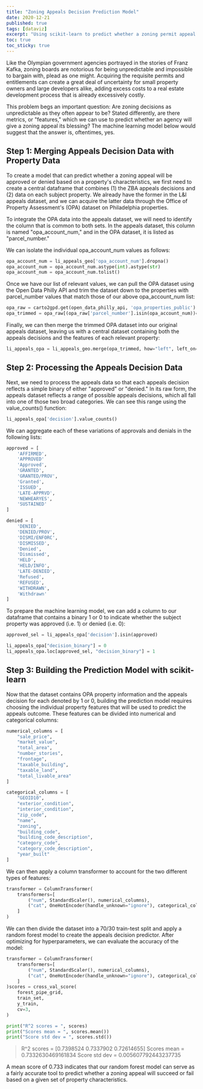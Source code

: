 ```yaml
---
title: "Zoning Appeals Decision Prediction Model"
date: 2020-12-21
published: true
tags: [dataviz]
excerpt: "Using scikit-learn to predict whether a zoning permit appeal will be approved or denied by the Philadelphia Zoning Board of Adjustment."
toc: true
toc_sticky: true
---
```


Like the Olympian government agencies portrayed in the stories of Franz Kafka, zoning boards are notorious for being unpredictable and impossible to bargain with, plead as one might. Acquiring the requisite permits and entitlements can create a great deal of uncertainty for small property owners and large developers alike, adding excess costs to a real estate development process that is already excessively costly.

This problem begs an important question: Are zoning decisions as unpredictable as they often appear to be? Stated differently, are there metrics, or "features," which we can use to predict whether an agency will give a zoning appeal its blessing? The machine learning model below would suggest that the answer is, oftentimes, yes.

## Step 1: Merging Appeals Decision Data with Property Data

To create a model that can predict whether a zoning appeal will be approved or denied based on a property's characteristics, we first need to create a central dataframe that combines (1) the ZBA appeals decisions and (2) data on each subject property. We already have the former in the L&I appeals dataset, and we can acquire the latter data through the Office of Property Assessment's (OPA) dataset on Philadelphia properties.

To integrate the OPA data into the appeals dataset, we will need to identify the column that is common to both sets. In the appeals dataset, this column is named "opa_account_num," and in the OPA dataset, it is listed as "parcel_number."

We can isolate the individual opa_account_num values as follows:

```python
opa_account_num = li_appeals_geo['opa_account_num'].dropna()
opa_account_num = opa_account_num.astype(int).astype(str)
opa_account_num = opa_account_num.tolist()
```

Once we have our list of relevant values, we can pull the OPA dataset using the Open Data Philly API and trim the dataset down to the properties with parcel_number values that match those of our above opa_account_num list:

```python
opa_raw = carto2gpd.get(open_data_philly_api, 'opa_properties_public')
opa_trimmed = opa_raw[(opa_raw['parcel_number'].isin(opa_account_num))==True]
```

Finally, we can then merge the trimmed OPA dataset into our original appeals dataset, leaving us with a central dataset containing both the appeals decisions and the features of each relevant property:

```python
li_appeals_opa = li_appeals_geo.merge(opa_trimmed, how="left", left_on='opa_account_num', right_on="parcel_number")
```

## Step 2: Processing the Appeals Decision Data

Next, we need to process the appeals data so that each appeals decision reflects a simple binary of either "approved" or "denied." In its raw form, the appeals dataset reflects a range of possible appeals decisions, which all fall into one of those two broad categories. We can see this range using the value_counts() function:

```python
li_appeals_opa['decision'].value_counts()
```

We can aggregate each of these variations of approvals and denials in the following lists:

```python
approved = [
    'AFFIRMED',
    'APPROVED'
    'Approved',
    'GRANTED',
    'GRANTED/PROV',
    'Granted',
    'ISSUED',
    'LATE-APPRVD',
    'NEWHEARYES',
    'SUSTAINED'
]

denied = [
    'DENIED',
    'DENIED/PROV',
    'DISMI/ENFORC',
    'DISMISSED',
    'Denied',
    'Dismissed',
    'HELD',
    'HELD/INFO',
    'LATE-DENIED',
    'Refused',
    'REFUSED',
    'WITHDRAWN',
    'Withdrawn'
]
```

To prepare the machine learning model, we can add a column to our dataframe that contains a binary 1 or 0 to indicate whether the subject property was approved (i.e. 1) or denied (i.e. 0):

```python
approved_sel = li_appeals_opa['decision'].isin(approved)

li_appeals_opa["decision_binary"] = 0
li_appeals_opa.loc[approved_sel, "decision_binary"] = 1
```

## Step 3: Building the Prediction Model with scikit-learn

Now that the dataset contains OPA property information and the appeals decision for each denoted by 1 or 0, building the prediction model requires choosing the individual property features that will be used to predict the appeals outcome. These features can be divided into numerical and categorical columns:

```python
numerical_columns = [
    "sale_price",
    "market_value",
    "total_area",
    "number_stories",
    "frontage",
    "taxable_building",
    "taxable_land",
    "total_livable_area"
]

categorical_columns = [
    "GEOID10",
    "exterior_condition",
    "interior_condition",
    "zip_code",
    "name",
    "zoning",
    "building_code",
    "building_code_description",
    "category_code",
    "category_code_description",
    "year_built"
]
```

We can then apply a column transformer to account for the two different types of features:

```python
transformer = ColumnTransformer(
    transformers=[
        ("num", StandardScaler(), numerical_columns),
        ("cat", OneHotEncoder(handle_unknown="ignore"), categorical_columns),
    ]
)
```
We can then divide the dataset into a 70/30 train-test split and apply a random forest model to create the appeals decision predictor. After optimizing for hyperparameters, we can evaluate the accuracy of the model:

```python
transformer = ColumnTransformer(
    transformers=[
        ("num", StandardScaler(), numerical_columns),
        ("cat", OneHotEncoder(handle_unknown="ignore"), categorical_columns),
    ]
)scores = cross_val_score(
    forest_pipe_grid,
    train_set,
    y_train,
    cv=3,
)

print("R^2 scores = ", scores)
print("Scores mean = ", scores.mean())
print("Score std dev = ", scores.std())
```
> R^2 scores =  [0.7398524  0.7337902  0.72614655]
> Scores mean =  0.7332630469161834
> Score std dev =  0.005607792443237735

A mean score of 0.733 indicates that our random forest model can serve as a fairly accurate tool to predict whether a zoning appeal will succeed or fail based on a given set of property characteristics. 
